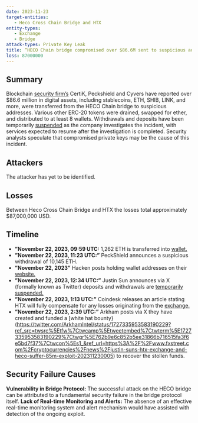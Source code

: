 ```yaml
---
date: 2023-11-23
target-entities: 
   - Heco Cross Chain Bridge and HTX
entity-types:  
   - Exchange
   - Bridge
attack-types: Private Key Leak
title: “HECO Chain bridge compromised over $86.6M sent to suspicious addresses”
loss: 87000000
---
```


## Summary

Blockchain [security firm’s](https://blockworks.co/news/htx-hack-ethereum-crypto-assets) CertiK, Peckshield and Cyvers have reported over $86.6 million in digital assets, including stablecoins, ETH, SHIB, LINK, and more, were transferred from the HECO Chain bridge to suspicious addresses. Various other ERC-20 tokens were drained, swapped for ether, and distributed to at least 8 wallets. Withdrawals and deposits have been temporarily [suspended](https://cointelegraph.com/news/heco-chain-bridge-hack-86-million-lost) as the company investigates the incident, with services expected to resume after the investigation is completed. Security analysts speculate that compromised private keys may be the cause of this incident.

## Attackers

The attacker has yet to be identified. 

## Losses

Between Heco Cross Chain Bridge and HTX the losses total approximately $87,000,000 USD.

## Timeline

   - **”November 22, 2023, 09:59 UTC:** 1,262 ETH is transferred into [wallet.](https://etherscan.io/tx/0xbb6fe88427c2f3bc179075109d47a805dcfedab0e475eaca0d979311873e131b)  
   - **”November 22, 2023, 11:23 UTC:”** PeckShield announces a suspicious withdrawal of 10,145 ETH. 
   - **”November 22, 2023”** Hacken posts holding wallet addresses on their [website.](https://hacken.io/insights/heco-bridge-hack-explained/)
   - **”November 22, 2023, 12:34 UTC:”** Justin Sun announces via X (formally known as Twitter) deposits and withdrawals are [temporarily suspended.](https://twitter.com/justinsuntron/status/1727304656622326180) 
   - **”November 22, 2023, 1:13 UTC:”** Coindesk releases an article stating HTX will fully compensate for any losses originating from the [exchange.](https://www.coindesk.com/tech/2023/11/22/justin-sun-confirms-htx-heco-chain-exploited-after-100m-in-suspicious-transfers/)
   - **”November 22, 2023, 2:39 UTC:”** Arkham posts via X they have created and funded a [white hat bounty}(https://twitter.com/ArkhamIntel/status/1727335953583190229?ref_src=twsrc%5Etfw%7Ctwcamp%5Etweetembed%7Ctwterm%5E1727335953583190229%7Ctwgr%5E762b9e6c852b5ee31866b716515fa3f6e5bd7f37%7Ctwcon%5Es1_&ref_url=https%3A%2F%2Fwww.fxstreet.com%2Fcryptocurrencies%2Fnews%2Fjustin-suns-htx-exchange-and-heco-suffer-85m-exploit-202311230005) to recover the stollen funds.  

## Security Failure Causes

**Vulnerability in Bridge Protocol:** The successful attack on the HECO bridge can be attributed to a fundamental security failure in the bridge protocol itself. 
**Lack of Real-time Monitoring and Alerts:** The absence of an effective real-time monitoring system and alert mechanism would have assisted with detection of the ongoing exploit.
